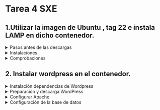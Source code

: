 # Tarea 4 SXE

## 1.Utilizar la imagen de Ubuntu , tag 22 e instala LAMP en dicho contenedor.

<details>
  
  <summary>Pasos antes de las descargas</summary>
 
- Para descargar la imagen de ubuntu con el tag 22 en mi equipo utilicé:
```bash
 docker image pull ubuntu:22.04
```
- Esto lo descargó de la librería y para comprobar que estaba en mi equipo: 
```bash
docker images
```
![Docker_Images](https://github.com/user-attachments/assets/5b07b765-5c5a-4978-879d-a8b66efb1765)

- Creo el contenedor y accedo a él directamente:
```bash
 docker run -it --name ubuntu22 -p 8000:80 ubuntu:22.04 /bin/bash
```
- Actualizo:
```bash
apt update
```
- Instalo systemctl para más adelante:
```bash
apt install systemctl
```
</details>

<details>

  <summary>Instalaciones</summary>  
  
<details>

  <summary>Instalación Apache2</summary>

  Se ejecuta el siguiente comando para instalar apache2:
  
```bash
 apt install -y apache2 apache2-utils
```
  </details>

<details>

  <summary>Instalación MariaDB</summary>

  Se ejecuta el siguiente comando para instalar mariaDB

```bash
 apt install -y mariadb-server mariadb-client
```
Inicializo el servicio de mariadb
```bash
 service mariadb start
```
Y para asegurar la ejecucuión de mySQL ejecuto:
```bash
mysql_secure_installation
```
Salida por pantalla:

![Salida](https://github.com/user-attachments/assets/dcfe5b18-e1bd-401b-87d7-f5fc014d87af)

</details>

  <details>

  <summary>Instalación PHP</summary>

  Se ejecuta el siguiente comando para instalar php:

```bash
 apt install -y php php-mysql libapache2-mod-php
```
Reinicio el servicio de apache2:
```bash
systemctl restart apache2
```
  </details>
  
</details>

<details>

  <summary>Comprobaciones</summary>

  <details>
  <br>
    <summary>Apache2</summary>
  Para comprobar si tenemos instalado apache y funciona correctamente se ejecuta:
    
```bash
service apache2 status
```
![Apache2service](https://github.com/user-attachments/assets/9dd8d522-5932-42b2-be93-b5ef063346a5)

  </details>

   <details>
    <br>
    <summary>MariaDB</summary>
    Para comprobar el estado de mariaDB y mySQL se ejecutan:
     
```bash
service mariaDB status
```     
![mariadb](https://github.com/user-attachments/assets/f5d9ba88-6a7d-436a-b095-ba4f8ac8c8f6)

```bash
service mySQL status
```
 ![sql](https://github.com/user-attachments/assets/761cc4bb-7f21-44a8-8535-b47f3f658425)
    
  </details>
  
   <details>
    <br>
    <summary>PHP</summary>

  Se ejecuta el comando:

```bash
echo "<?php phpinfo(); ?>" | tee /var/www/html/info.php
```
Se pone en el navegador el puerto en el que se inicio ubuntu acompañado de /info.php para ver el estado de php

```bash
http://localhost:8000/info.php
```

![Captura de pantalla de 2024-10-24 13-03-08](https://github.com/user-attachments/assets/38131264-27ed-4172-afad-c18acdd3589b)

  </details>
  
</details>

## 2. Instalar wordpress en el contenedor.

<details>

  <summary>Instalación dependencias de Wordpress</summary>

  Ejecutamos el siguiente comando con todas las dependencias(algunas ya están instaladas de apartados anteriores, pero se puede ejecutar todo el script sin problema).

  ```bash
apt update
apt install apache2 \
  ghostscript \
  libapache2-mod-php \
  mysql-server \
  php \
  php-bcmath \
  php-curl \
  php-imagick \
  php-intl \
  php-json \
  php-mbstring \
  php-mysql \
  php-xml \
  php-zip
```

</details>

<details>

  <summary>Preparación y descarga WordPress</summary>

  ```bash
# Primero se crea un directorio
mkdir -p /srv/www
#Se cambia el acceso al usuario
chown www-data: /srv/www
#Instalar curl
apt install curl
#Descargar WordPress 
curl https://wordpress.org/latest.tar.gz | tar zx -C /srv/www
```
Salida por pantalla:

![Curl](https://github.com/user-attachments/assets/60db4946-d9bb-4d62-b467-bc76312d348e)

</details>

<details>

<summary>Configurar Apache</summary>

Instalar nano:
```bash
apt install nano
```

Crear un documento de la siguiente manera
```bash
nano etc/apache2/sites-available/wordpress.conf
```
Y dentro se escriben las siguientes dependencias:
```bash
<VirtualHost *:80>
    DocumentRoot /srv/www/wordpress
    <Directory /srv/www/wordpress>
        Options FollowSymLinks
        AllowOverride Limit Options FileInfo
        DirectoryIndex index.php
        Require all granted
    </Directory>
    <Directory /srv/www/wordpress/wp-content>
        Options FollowSymLinks
        Require all granted
    </Directory>
</VirtualHost>
```

Y por último se habilita la página:


```bash
# Habilitar el sitio
a2ensite wordpress
# Habilitar la URL de reescritura
a2enmod rewrite
# Deshabilitar el predeterminado
a2dissite 000-default

# Puede que entre los pasos se necesite hacer lo siguiente:
service apache2 reload
service apache2 restart
```

Comprobación de si puedo acceder a WordPress desde el navegador con la IP y el puerto añadiéndole /wp-admin/setup-config.php:

![Word](https://github.com/user-attachments/assets/8515f0c3-d8ee-4ebb-bb0d-2cdaf87d3219)

</details>

<details>

<summary>Configuración de la base de datos</summary>
<br>
Primero entramos en la base de datos:
```bash
mysql -u root
```

Una vez dentro ejecutamos los siguientes comandos:
```bash
# Crear la base de datos
CREATE DATABASE wordpress;
# Crear usuario con la contraseña
CREATE USER wordpress@localhost IDENTIFIED BY '<your-password>';
# Dar permisos
GRANT SELECT,INSERT,UPDATE,DELETE,CREATE,DROP,ALTER
    -> ON wordpress.*
    -> TO wordpress@localhost;
# Actualizar privilegios
FLUSH PRIVILEGES;
# Salir de la base de datos
quit
```
![BD](https://github.com/user-attachments/assets/9721787d-fdc2-48b7-be80-0ade16df7300)

</details>
